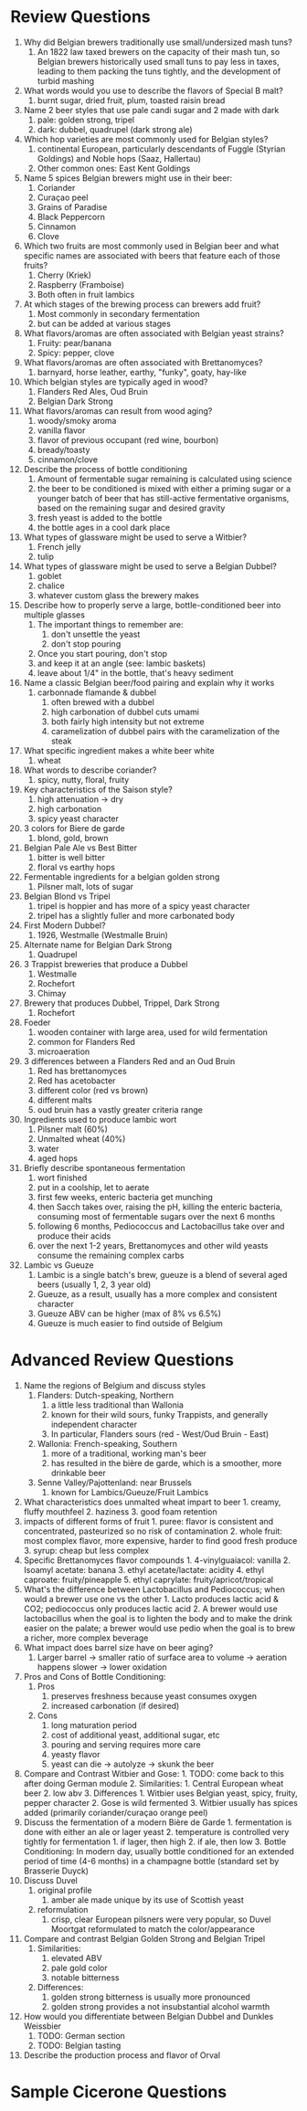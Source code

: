 # Review Questions

1. Why did Belgian brewers traditionally use small/undersized mash tuns?
	1. An 1822 law taxed brewers on the capacity of their mash tun, so Belgian brewers historically used small tuns to pay less in taxes, leading to them packing the tuns tightly, and the development of turbid mashing
2. What words would you use to describe the flavors of Special B malt?
	1. burnt sugar, dried fruit, plum, toasted raisin bread
3. Name 2 beer styles that use pale candi sugar and 2 made with dark
	1. pale: golden strong, tripel
	2. dark: dubbel, quadrupel (dark strong ale)
4. Which hop varieties are most commonly used for Belgian styles?
	1. continental European, particularly descendants of Fuggle (Styrian Goldings) and Noble hops (Saaz, Hallertau)
	2. Other common ones: East Kent Goldings
5. Name 5 spices Belgian brewers might use in their beer:
	1. Coriander
	2. Curaçao peel
	3. Grains of Paradise
	4. Black Peppercorn
	5. Cinnamon
	6. Clove
6. Which two fruits are most commonly used in Belgian beer and what specific names are associated with beers that feature each of those fruits?
	1. Cherry (Kriek)
	2. Raspberry (Framboise)
	3. Both often in fruit lambics
7. At which stages of the brewing process can brewers add fruit?
	1. Most commonly in secondary fermentation
	2. but can be added at various stages
8. What flavors/aromas are often associated with Belgian yeast strains?
	1. Fruity: pear/banana
	2. Spicy: pepper, clove
9. What flavors/aromas are often associated with Brettanomyces?
	1. barnyard, horse leather, earthy, "funky", goaty, hay-like
10. Which belgian styles are typically aged in wood?
	1. Flanders Red Ales, Oud Bruin
	2. Belgian Dark Strong
11. What flavors/aromas can result from wood aging?
	1. woody/smoky aroma
	2. vanilla flavor
	3. flavor of previous occupant (red wine, bourbon)
	4. bready/toasty 
	5. cinnamon/clove
12. Describe the process of bottle conditioning
	1. Amount of fermentable sugar remaining is calculated using science
	2. the beer to be conditioned is mixed with either a priming sugar or a younger batch of beer that has still-active fermentative organisms, based on the remaining sugar and desired gravity
	3. fresh yeast is added to the bottle
	4. the bottle ages in a cool dark place
13. What types of glassware might be used to serve a Witbier?
	1. French jelly
	2. tulip
14. What types of glassware might be used to serve a Belgian Dubbel?
	1. goblet
	2. chalice
	3. whatever custom glass the brewery makes
15. Describe how to properly serve a large, bottle-conditioned beer into multiple glasses
	1. The important things to remember are:
		1. don't unsettle the yeast
		2. don't stop pouring
	2. Once you start pouring, don't stop
	3. and keep it at an angle (see: lambic baskets)
	4. leave about 1/4" in the bottle, that's heavy sediment
16. Name a classic Belgian beer/food pairing and explain why it works
	1. carbonnade flamande & dubbel
		1. often brewed with a dubbel
		2. high carbonation of dubbel cuts umami
		3. both fairly high intensity but not extreme
		4. caramelization of dubbel pairs with the caramelization of the steak
17. What specific ingredient makes a white beer white
	1. wheat
18. What words to describe coriander?
	1. spicy, nutty, floral, fruity
19. Key characteristics of the Saison style?
	1. high attenuation -> dry
	2. high carbonation
	3. spicy yeast character
20. 3 colors for Biere de garde
	1. blond, gold, brown
21. Belgian Pale Ale vs Best Bitter
	1. bitter is well bitter
	2. floral vs earthy hops
22. Fermentable ingredients for a belgian golden strong
	1. Pilsner malt, lots of sugar
23. Belgian Blond vs Tripel
	1. tripel is hoppier and has more of a spicy yeast character
	2. tripel has a slightly fuller and more carbonated body
24. First Modern Dubbel?
	1. 1926, Westmalle (Westmalle Bruin)
25. Alternate name for Belgian Dark Strong
	1. Quadrupel
26. 3 Trappist breweries that produce a Dubbel
	1. Westmalle
	2. Rochefort
	3. Chimay
27. Brewery that produces Dubbel, Trippel, Dark Strong
	1. Rochefort
28. Foeder
	1. wooden container with large area, used for wild fermentation
	2. common for Flanders Red
	3. microaeration
29. 3 differences between a Flanders Red and an Oud Bruin
	1. Red has brettanomyces
	2. Red has acetobacter
	3. different color (red vs brown)
	4. different malts
	5. oud bruin has a vastly greater criteria range
30. Ingredients used to produce lambic wort
	1. Pilsner malt (60%)
	2. Unmalted wheat (40%)
	3. water
	4. aged hops
31. Briefly describe spontaneous fermentation
	1. wort finished
	2. put in a coolship, let to aerate
	3. first few weeks, enteric bacteria get munching
	4. then Sacch takes over, raising the pH, killing the enteric bacteria, consuming most of fermentable sugars over the next 6 months
	5. following 6 months, Pediococcus and Lactobacillus take over and produce their acids
	6. over the next 1-2 years, Brettanomyces and other wild yeasts consume the remaining complex carbs
32. Lambic vs Gueuze
	1. Lambic is a single batch's brew, gueuze is a blend of several aged beers (usually 1, 2, 3 year old)
	2. Gueuze, as a result, usually has a more complex and consistent character
	3. Gueuze ABV can be higher (max of 8% vs 6.5%)
	4. Gueuze is much easier to find outside of Belgium

# Advanced Review Questions

1. Name the regions of Belgium and discuss styles
	1. Flanders: Dutch-speaking, Northern
		1. a little less traditional than Wallonia
		2. known for their wild sours, funky Trappists, and generally independent character
		3. In particular, Flanders sours (red - West/Oud Bruin - East)
	2. Wallonia: French-speaking, Southern
		1. more of a traditional, working man's beer
		2. has resulted in the bière de garde, which is a smoother, more drinkable beer
	3. Senne Valley/Pajottenland: near Brussels
		1. known for Lambics/Gueuze/Fruit Lambics
2. What characteristics does unmalted wheat impart to beer
		1. creamy, fluffy mouthfeel
		2. haziness
		3. good foam retention
3. impacts of different forms of fruit
		1. puree: flavor is consistent and concentrated, pasteurized so no risk of contamination
		2. whole fruit: most complex flavor, more expensive, harder to find good fresh produce
		3. syrup: cheap but less complex
4. Specific Brettanomyces flavor compounds
		1. 4-vinylguaiacol: vanilla
		2. Isoamyl acetate: banana
		3. ethyl acetate/lactate: acidity
		4. ethyl caproate: fruity/pineapple
		5. ethyl caprylate: fruity/apricot/tropical
5. What's the difference between Lactobacillus and Pediococcus; when would a brewer use one vs the other
		1. Lacto produces lactic acid & CO2; pediococcus only produces lactic acid
		2. A brewer would use lactobacillus when the goal is to lighten the body and to make the drink easier on the palate; a brewer would use pedio when the goal is to brew a richer, more complex beverage
6. What impact does barrel size have on beer aging?
	1. Larger barrel -> smaller ratio of surface area to volume -> aeration happens slower -> lower oxidation
7. Pros and Cons of Bottle Conditioning:
	1. Pros
		1. preserves freshness because yeast consumes oxygen
		2. increased carbonation (if desired)
	2. Cons
		1. long maturation period
		2. cost of additional yeast, additional sugar, etc
		3. pouring and serving requires more care
		4. yeasty flavor
		5. yeast can die -> autolyze -> skunk the beer
8. Compare and Contrast Witbier and Gose:
		1. TODO: come back to this after doing German module
		2. Similarities:
			1. Central European wheat beer
			2. low abv
		3. Differences
			1. Witbier uses Belgian yeast, spicy, fruity, pepper character
			2. Gose is wild fermented
			3. Witbier usually has spices added (primarily coriander/curaçao orange peel)
9. Discuss the fermentation of a modern Bière de Garde
		1. fermentation is done with either an ale or lager yeast
		2. temperature is controlled very tightly for fermentation
			1. if lager, then high
			2. if ale, then low
		3. Bottle Conditioning: In modern day, usually bottle conditioned for an extended period of time (4-6 months) in a champagne bottle (standard set by Brasserie Duyck) 
10. Discuss Duvel
	1. original profile
		1. amber ale made unique by its use of Scottish yeast
	2. reformulation
		1. crisp, clear European pilsners were very popular, so Duvel Moortgat reformulated to match the color/appearance
11. Compare and contrast Belgian Golden Strong and Belgian Tripel
	1. Similarities:
		1. elevated ABV
		2. pale gold color
		3. notable bitterness
	2. Differences:
		1. golden strong bitterness is usually more pronounced
		2. golden strong provides a not insubstantial alcohol warmth
12. How would you differentiate between Belgian Dubbel and Dunkles Weissbier
	1. TODO: German section
	2. TODO: Belgian tasting
13. Describe the production process and flavor of Orval


# Sample Cicerone Questions